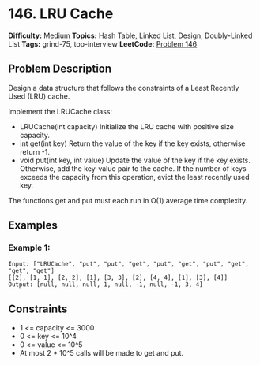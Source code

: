 # 146. LRU Cache

**Difficulty:** Medium
**Topics:** Hash Table, Linked List, Design, Doubly-Linked List
**Tags:** grind-75, top-interview
**LeetCode:** [Problem 146](https://leetcode.com/problems/lru-cache/description/)

## Problem Description

Design a data structure that follows the constraints of a Least Recently Used (LRU) cache.

Implement the LRUCache class:

- LRUCache(int capacity) Initialize the LRU cache with positive size capacity.
- int get(int key) Return the value of the key if the key exists, otherwise return -1.
- void put(int key, int value) Update the value of the key if the key exists. Otherwise, add the key-value pair to the cache. If the number of keys exceeds the capacity from this operation, evict the least recently used key.

The functions get and put must each run in O(1) average time complexity.

## Examples

### Example 1:

```
Input: ["LRUCache", "put", "put", "get", "put", "get", "put", "get", "get", "get"]
[[2], [1, 1], [2, 2], [1], [3, 3], [2], [4, 4], [1], [3], [4]]
Output: [null, null, null, 1, null, -1, null, -1, 3, 4]
```

## Constraints

- 1 <= capacity <= 3000
- 0 <= key <= 10^4
- 0 <= value <= 10^5
- At most 2 \* 10^5 calls will be made to get and put.
